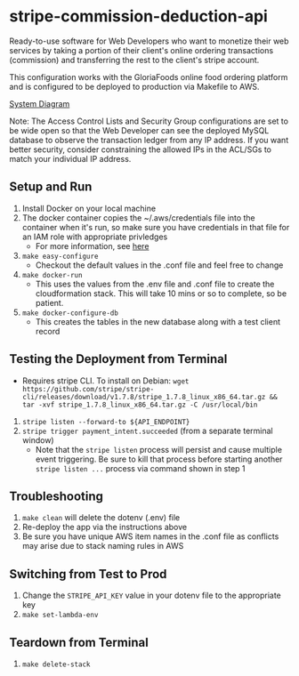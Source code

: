# stripe-commission-deduction-api
Ready-to-use software for Web Developers who want to monetize their web services by taking a portion of their client's online ordering transactions (commission) and transferring the rest to the client's stripe account.

This configuration works with the GloriaFoods online food ordering platform and is configured to be deployed to production via Makefile to AWS.

[System Diagram](system-diagram.md)

Note: The Access Control Lists and Security Group configurations are set to be wide open so that the Web Developer can see the deployed MySQL database to observe the transaction ledger from any IP address. If you want better security, consider constraining the allowed IPs in the ACL/SGs to match your individual IP address.

## Setup and Run
1. Install Docker on your local machine
2. The docker container copies the ~/.aws/credentials file into the container when it's run, so make sure you have credentials in that file for an IAM role with appropriate privledges
    * For more information, see [here](https://docs.aws.amazon.com/cli/latest/userguide/cli-configure-profiles.html) 
4. ```make easy-configure```
    * Checkout the default values in the .conf file and feel free to change
5. ```make docker-run```
    * This uses the values from the .env file and .conf file to create the cloudformation stack. This will take 10 mins or so to complete, so be patient.
6. ```make docker-configure-db```
    * This creates the tables in the new database along with a test client record

## Testing the Deployment from Terminal
* Requires stripe CLI. To install on Debian: 
```wget https://github.com/stripe/stripe-cli/releases/download/v1.7.8/stripe_1.7.8_linux_x86_64.tar.gz && tar -xvf stripe_1.7.8_linux_x86_64.tar.gz -C /usr/local/bin```
1. ```stripe listen --forward-to ${API_ENDPOINT}```
2. ```stripe trigger payment_intent.succeeded``` (from a separate terminal window)
    * Note that the ```stripe listen``` process will persist and cause multiple event triggering. Be sure to kill that process before starting another ```stripe listen ...``` process via command shown in step 1

## Troubleshooting
1. ```make clean``` will delete the dotenv (.env) file
2. Re-deploy the app via the instructions above
3. Be sure you have unique AWS item names in the .conf file as conflicts may arise due to stack naming rules in AWS

## Switching from Test to Prod
1. Change the ```STRIPE_API_KEY``` value in your dotenv file to the appropriate key
2. ```make set-lambda-env```

## Teardown from Terminal
1. ```make delete-stack```
